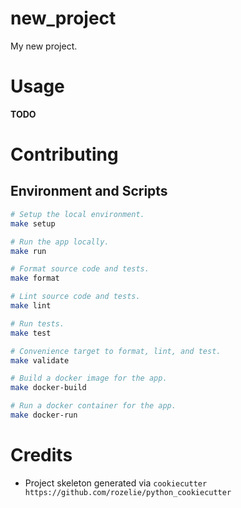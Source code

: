# new_project

My new project.

# Usage
**TODO**

# Contributing

## Environment and Scripts

```bash
# Setup the local environment.
make setup

# Run the app locally.
make run

# Format source code and tests.
make format

# Lint source code and tests.
make lint

# Run tests.
make test

# Convenience target to format, lint, and test.
make validate

# Build a docker image for the app.
make docker-build

# Run a docker container for the app.
make docker-run
```

# Credits
- Project skeleton generated via `cookiecutter https://github.com/rozelie/python_cookiecutter`
